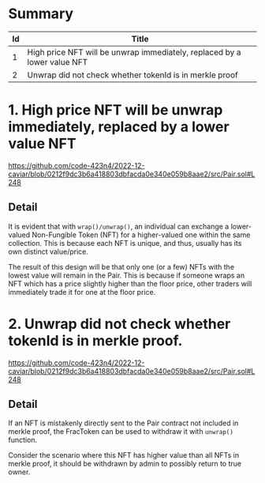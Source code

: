 # Summary

| Id | Title |
| -- | ----- |
| 1 | High price NFT will be unwrap immediately, replaced by a lower value NFT |
| 2 | Unwrap did not check whether tokenId is in merkle proof |

# 1. High price NFT will be unwrap immediately, replaced by a lower value NFT

https://github.com/code-423n4/2022-12-caviar/blob/0212f9dc3b6a418803dbfacda0e340e059b8aae2/src/Pair.sol#L248

## Detail
It is evident that with `wrap()/unwrap()`, an individual can exchange a lower-valued Non-Fungible Token (NFT) for a higher-valued one within the same collection. This is because each NFT is unique, and thus, usually has its own distinct value/price.

The result of this design will be that only one (or a few) NFTs with the lowest value will remain in the Pair. This is because if someone wraps an NFT which has a price slightly higher than the floor price, other traders will immediately trade it for one at the floor price.


# 2. Unwrap did not check whether tokenId is in merkle proof.

https://github.com/code-423n4/2022-12-caviar/blob/0212f9dc3b6a418803dbfacda0e340e059b8aae2/src/Pair.sol#L248

## Detail
If an NFT is mistakenly directly sent to the Pair contract not included in merkle proof, the FracToken can be used to withdraw it with `unwrap()` function.

Consider the scenario where this NFT has higher value than all NFTs in merkle proof, it should be withdrawn by admin to possibly return to true owner.
